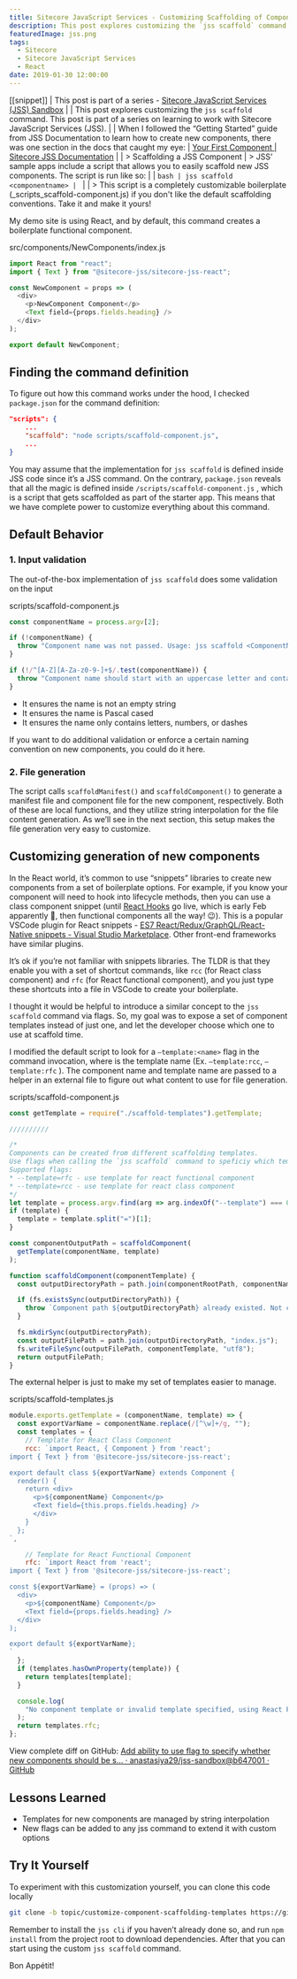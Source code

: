 ```yaml
---
title: Sitecore JavaScript Services - Customizing Scaffolding of Components
description: This post explores customizing the `jss scaffold` command. This post is part of a series on learning to work with Sitecore JavaScript Services (JSS).
featuredImage: jss.png
tags:
  - Sitecore
  - Sitecore JavaScript Services
  - React
date: 2019-01-30 12:00:00
---
```


[[snippet]]
| This post is part of a series - [Sitecore JavaScript Services (JSS) Sandbox](/jss-sandbox/)
| 
| This post explores customizing the `jss scaffold` command. This post is part of a series on learning to work with Sitecore JavaScript Services (JSS).
| 
| When I followed the “Getting Started” guide from JSS Documentation to learn how to create new components, there was one section in the docs that caught my eye:
| [Your First Component | Sitecore JSS Documentation](https://jss.sitecore.com/docs/getting-started/first-component#scaffolding-a-jss-component)
| 
| > Scaffolding a JSS Component
| > JSS’ sample apps include a script that allows you to easily scaffold new JSS components. The script is run like so:
| 
| ```bash
| jss scaffold <componentname>
| ```
| 
| > This script is a completely customizable boilerplate (\_scripts_scaffold-component.js) if you don't like the default scaffolding conventions. Take it and make it yours!

My demo site is using React, and by default, this command creates a boilerplate functional component.

src/components/NewComponents/index.js
```javascript
import React from "react";
import { Text } from "@sitecore-jss/sitecore-jss-react";

const NewComponent = props => (
  <div>
    <p>NewComponent Component</p>
    <Text field={props.fields.heading} />
  </div>
);

export default NewComponent;
```

## Finding the command definition

To figure out how this command works under the hood, I checked `package.json` for the command definition:

```json
"scripts": {
    ...
    "scaffold": "node scripts/scaffold-component.js",
    ...
}
```

You may assume that the implementation for `jss scaffold` is defined inside JSS code since it’s a JSS command. On the contrary, `package.json` reveals that all the magic is defined inside `/scripts/scaffold-component.js` , which is a script that gets scaffolded as part of the starter app. This means that we have complete power to customize everything about this command.

## Default Behavior

### 1. Input validation

The out-of-the-box implementation of `jss scaffold` does some validation on the <ComponentName> input

scripts/scaffold-component.js
```javascript
const componentName = process.argv[2];

if (!componentName) {
  throw "Component name was not passed. Usage: jss scaffold <ComponentName>";
}

if (!/^[A-Z][A-Za-z0-9-]+$/.test(componentName)) {
  throw "Component name should start with an uppercase letter and contain only letters and numbers.";
}
```

- It ensures the name is not an empty string
- It ensures the name is Pascal cased
- It ensures the name only contains letters, numbers, or dashes

If you want to do additional validation or enforce a certain naming convention on new components, you could do it here.

### 2. File generation

The script calls `scaffoldManifest()` and `scaffoldComponent()` to generate a manifest file and component file for the new component, respectively. Both of these are local functions, and they utilize string interpolation for the file content generation. As we’ll see in the next section, this setup makes the file generation very easy to customize.

## Customizing generation of new components

In the React world, it’s common to use “snippets” libraries to create new components from a set of boilerplate options. For example, if you know your component will need to hook into lifecycle methods, then you can use a class component snippet (until [React Hooks](https://reactjs.org/docs/hooks-intro.html) go live, which is early Feb apparently 👏, then functional components all the way! 😉). This is a popular VSCode plugin for React snippets - [ES7 React/Redux/GraphQL/React-Native snippets - Visual Studio Marketplace](https://marketplace.visualstudio.com/items?itemName=dsznajder.es7-react-js-snippets#user-content-react-components). Other front-end frameworks have similar plugins.

It’s ok if you’re not familiar with snippets libraries. The TLDR is that they enable you with a set of shortcut commands, like `rcc` (for React class component) and `rfc` (for React functional component), and you just type these shortcuts into a file in VSCode to create your boilerplate.

I thought it would be helpful to introduce a similar concept to the `jss scaffold` command via flags. So, my goal was to expose a set of component templates instead of just one, and let the developer choose which one to use at scaffold time.

I modified the default script to look for a `—template:<name>` flag in the command invocation, where <name> is the template name (Ex. `—template:rcc`, `—template:rfc` ). The component name and template name are passed to a helper in an external file to figure out what content to use for file generation.

scripts/scaffold-component.js
```javascript
const getTemplate = require("./scaffold-templates").getTemplate;

//////////

/*
Components can be created from different scaffolding templates.
Use flags when calling the `jss scaffold` command to speficiy which template to use.
Supported flags:
* --template=rfc - use template for react functional component
* --template=rcc - use template for react class component
*/
let template = process.argv.find(arg => arg.indexOf("--template") === 0);
if (template) {
  template = template.split("=")[1];
}

const componentOutputPath = scaffoldComponent(
  getTemplate(componentName, template)
);

function scaffoldComponent(componentTemplate) {
  const outputDirectoryPath = path.join(componentRootPath, componentName);

  if (fs.existsSync(outputDirectoryPath)) {
    throw `Component path ${outputDirectoryPath} already existed. Not creating component.`;
  }

  fs.mkdirSync(outputDirectoryPath);
  const outputFilePath = path.join(outputDirectoryPath, "index.js");
  fs.writeFileSync(outputFilePath, componentTemplate, "utf8");
  return outputFilePath;
}
```

The external helper is just to make my set of templates easier to manage.

scripts/scaffold-templates.js
```javascript
module.exports.getTemplate = (componentName, template) => {
  const exportVarName = componentName.replace(/[^\w]+/g, "");
  const templates = {
    // Template for React Class Component
    rcc: `import React, { Component } from 'react';
import { Text } from '@sitecore-jss/sitecore-jss-react';

export default class ${exportVarName} extends Component {
  render() {
    return <div>
      <p>${componentName} Component</p>
      <Text field={this.props.fields.heading} />
      </div>
    }
  };
`,

    // Template for React Functional Component
    rfc: `import React from 'react';
import { Text } from '@sitecore-jss/sitecore-jss-react';

const ${exportVarName} = (props) => (
  <div>
    <p>${componentName} Component</p>
    <Text field={props.fields.heading} />
  </div>
);

export default ${exportVarName};
`
  };
  if (templates.hasOwnProperty(template)) {
    return templates[template];
  }

  console.log(
    "No component template or invalid template specified, using React Functional Component template."
  );
  return templates.rfc;
};
```

View complete diff on GitHub: [Add ability to use flag to specify whether new components should be s… · anastasiya29/jss-sandbox@b647001 · GitHub](https://github.com/anastasiya29/jss-sandbox/commit/b64700157f0449542729ccaf2dd675c6a9c59e42#diff-61d12edc1cbcee5dc32e39567f301d84)

## Lessons Learned

- Templates for new components are managed by string interpolation
- New flags can be added to any jss command to extend it with custom options

## Try It Yourself

To experiment with this customization yourself, you can clone this code locally

```bash
git clone -b topic/customize-component-scaffolding-templates https://github.com/anastasiya29/jss-sandbox.git
```

Remember to install the `jss cli` if you haven’t already done so, and run `npm install` from the project root to download dependencies. After that you can start using the custom `jss scaffold` command.

Bon Appétit!
